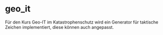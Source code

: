 # geo_it
Für den Kurs Geo-IT im Katastrophenschutz wird ein Generator für taktische Zeichen implementiert, diese können auch angepasst.
